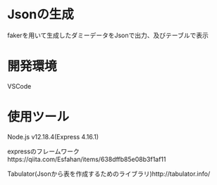<h1>Jsonの生成</h1>
<p>fakerを用いて生成したダミーデータをJsonで出力、及びテーブルで表示</p>

<h1>開発環境</h1>
VSCode

<h1>使用ツール</h1>
<p>Node.js v12.18.4(Express 4.16.1)</p>
<p>expressのフレームワークhttps://qiita.com/Esfahan/items/638dffb85e08b3f1af11</p>
<p>Tabulator(Jsonから表を作成するためのライブラリ)http://tabulator.info/</p>


